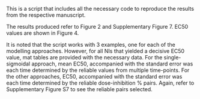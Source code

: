 This is a script that includes all the necessary code to reproduce the results from the respective manuscript.

The results produced refer to Figure 2 and Supplementary Figure 7. EC50 values are shown in Figure 4.

It is noted that the script works with 3 examples, one for each of the modelling approaches. However, for all NIs that yielded a decisive EC50 value, mat tables are provided with the necessary data. For the single-sigmoidal approach, mean EC50, accompanied with the standard error was each time determined by the reliable values from multiple time-points. For the other approaches, EC50, accompanied with the standard error was each time determined by the reliable dose-inhibition % pairs. Again, refer to Supplementary Figure S7 to see the reliable pairs selected. 
